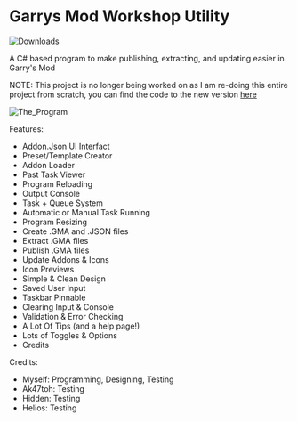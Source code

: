 # Garrys Mod Workshop Utility

[![Downloads](https://img.shields.io/badge/downloads-10%2B-brightgreen.svg)](https://github.com/DefyTheRush/Garrys-Mod-Workshop-Utility/releases)

A C# based program to make publishing, extracting, and updating easier in Garry's Mod

NOTE: This project  is no longer being worked on as I am re-doing this entire project from scratch, you can find the code to the new version [here](https://github.com/TruthfullyHonest/GMWU)

![The_Program](https://i.imgur.com/Z9xMB3H.jpg)

Features:
- Addon.Json UI Interfact
- Preset/Template Creator
- Addon Loader
- Past Task Viewer
- Program Reloading
- Output Console
- Task + Queue System
- Automatic or Manual Task Running
- Program Resizing
- Create .GMA and .JSON files
- Extract .GMA files
- Publish .GMA files
- Update Addons & Icons
- Icon Previews
- Simple & Clean Design
- Saved User Input
- Taskbar Pinnable
- Clearing Input & Console
- Validation & Error Checking
- A Lot Of Tips (and a help page!)
- Lots of Toggles & Options
- Credits

Credits:
- Myself: Programming, Designing, Testing
- Ak47toh: Testing
- Hidden: Testing
- Helios: Testing
